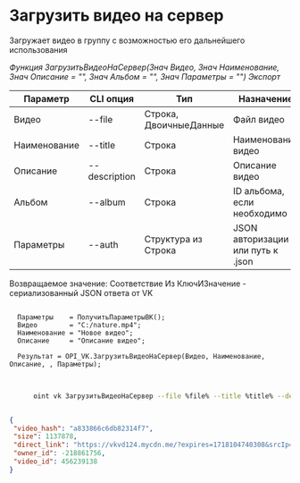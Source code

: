 ﻿---
sidebar_position: 10
---

# Загрузить видео на сервер
 Загружает видео в группу с возможностью его дальнейшего использования


*Функция ЗагрузитьВидеоНаСервер(Знач Видео, Знач Наименование, Знач Описание = "", Знач Альбом = "", Знач Параметры = "") Экспорт*

  | Параметр | CLI опция | Тип | Назначение |
  |-|-|-|-|
  | Видео | --file | Строка, ДвоичныеДанные | Файл видео |
  | Наименование | --title | Строка | Наименование видео |
  | Описание | --description | Строка | Описание видео |
  | Альбом | --album | Строка | ID альбома, если необходимо |
  | Параметры | --auth | Структура из Строка | JSON авторизации или путь к .json |

  
  Возвращаемое значение:   Соответствие Из КлючИЗначение - сериализованный JSON ответа от VK 

```bsl title="Пример кода"
	
  Параметры    = ПолучитьПараметрыВК();
  Видео        = "C:/nature.mp4";
  Наименование = "Новое видео";
  Описание     = "Описание видео";
  
  Результат = OPI_VK.ЗагрузитьВидеоНаСервер(Видео, Наименование, Описание, , Параметры);
	
```

```sh title="Пример команды CLI"
    
      oint vk ЗагрузитьВидеоНаСервер --file %file% --title %title% --description %description% --album %album% --auth %auth%

```


```json title="Результат"

{
 "video_hash": "a833866c6db82314f7",
 "size": 1137878,
 "direct_link": "https://vkvd124.mycdn.me/?expires=1718104740308&srcIp=20.172.5.93&pr=40&srcAg=UNKNOWN&ms=185.226.53.168&type=4&sig=bcm4dKyuOlo&ct=27&urls=45.136.20.202&clientType=14&appId=512000384397&zs=43&id=6569231256185",
 "owner_id": -218861756,
 "video_id": 456239138
}

```
